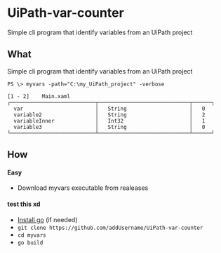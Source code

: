 # UiPath-var-counter


Simple cli program that identify variables from an UiPath project

## What
Simple cli program that identify variables from an UiPath project

``` 
PS \> myvars -path="C:\my_UiPath_project" -verbose

[1 - 2]    Main.xaml 
┌───────────────────────────┬─────────────────────────────┬──────┐
  var                       │   String                    │   0
  variable2                 │   String                    │   2
  variableInner             │   Int32                     │   1
  variable3                 │   String                    │   0
└───────────────────────────┴─────────────────────────────┴──────┘
```

## How
#### Easy
- Download myvars executable from realeases
#### test this xd
- [Install go](https://golang.org/doc/install) (if needed)
- `git clone https://github.com/addUsername/UiPath-var-counter`
- `cd myvars`
- `go build`
